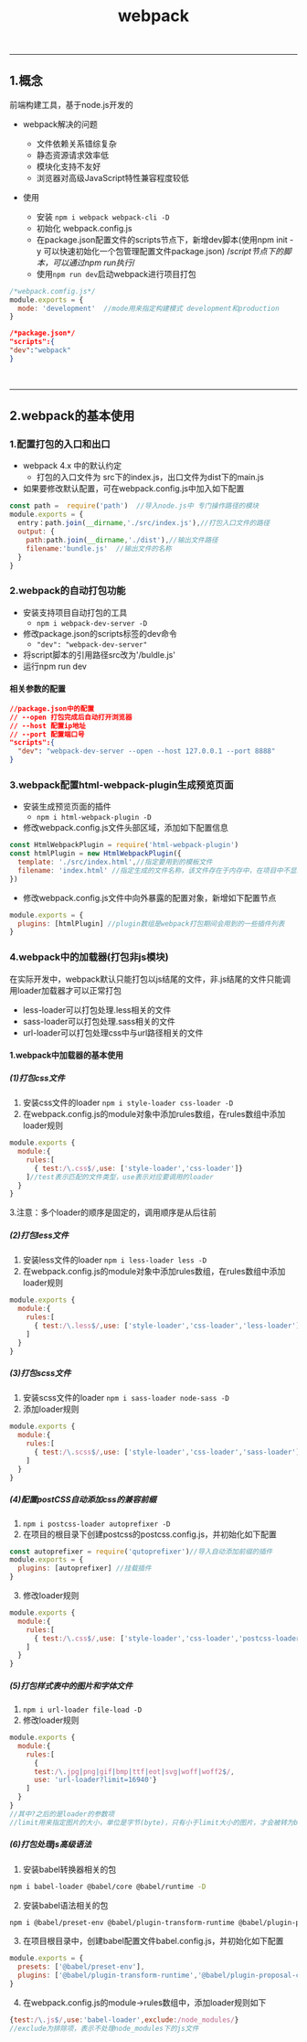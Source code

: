 #  <center>webpack</center>
&emsp;
***
## 1.概念
前端构建工具，基于node.js开发的
- webpack解决的问题
  - 文件依赖关系错综复杂
  - 静态资源请求效率低
  - 模块化支持不友好
  - 浏览器对高级JavaScript特性兼容程度较低

- 使用
  - 安装 `npm i webpack webpack-cli -D`
  - 初始化 webpack.config.js
  - 在package.json配置文件的scripts节点下，新增dev脚本(使用npm init -y 可以快速初始化一个包管理配置文件package.json) /*script节点下的脚本，可以通过npm run执行*/
  - 使用`npm run dev`启动webpack进行项目打包
```js
/*webpack.comfig.js*/
module.exports = {
  mode: 'development'  //mode用来指定构建模式 development和production
}
```
```json
/*package.json*/
"scripts":{
"dev":"webpack"
}
```
&emsp;
***
## 2.webpack的基本使用
### 1.配置打包的入口和出口
- webpack 4.x 中的默认约定
  - 打包的入口文件为 src下的index.js，出口文件为dist下的main.js
- 如果要修改默认配置，可在webpack.config.js中加入如下配置
```js
const path =  require('path')  //导入node.js中 专门操作路径的模块
module.exports = {
  entry：path.join(__dirname,'./src/index.js'),//打包入口文件的路径
  output: {
    path:path.join(__dirname,'./dist'),//输出文件路径
    filename:'bundle.js'  //输出文件的名称
  }
}
```
### 2.webpack的自动打包功能
- 安装支持项目自动打包的工具
  - `npm i webpack-dev-server -D`
- 修改package.json的scripts标签的dev命令
  - `"dev": "webpack-dev-server"`
- 将script脚本的引用路径src改为'/buldle.js'
- 运行npm run dev
#### 相关参数的配置
```json
//package.json中的配置
// --open 打包完成后自动打开浏览器
// --host 配置ip地址
// --port 配置端口号
"scripts":{
  "dev": "webpack-dev-server --open --host 127.0.0.1 --port 8888"
}
```

### 3.webpack配置html-webpack-plugin生成预览页面
- 安装生成预览页面的插件
  - `npm i html-webpack-plugin -D`
- 修改webpack.config.js文件头部区域，添加如下配置信息
```js
const HtmlWebpackPlugin = require('html-webpack-plugin')
const htmlPlugin = new HtmlWebpackPlugin({
  template: './src/index.html',//指定要用到的模板文件
  filename: 'index.html' //指定生成的文件名称，该文件存在于内存中，在项目中不显示
})
```
- 修改webpack.config.js文件中向外暴露的配置对象，新增如下配置节点
```js
module.exports = {
  plugins: [htmlPlugin] //plugin数组是webpack打包期间会用到的一些插件列表
}
```
### 4.webpack中的加载器(打包非js模块)
在实际开发中，webpack默认只能打包以js结尾的文件，非.js结尾的文件只能调用loader加载器才可以正常打包
- less-loader可以打包处理.less相关的文件
- sass-loader可以打包处理.sass相关的文件
- url-loader可以打包处理css中与url路径相关的文件

#### 1.webpack中加载器的基本使用
##### (1)打包css文件
1. 安装css文件的loader
`npm i style-loader css-loader -D`
2. 在webpack.config.js的module对象中添加rules数组，在rules数组中添加loader规则
```js
module.exports {
  module:{
    rules:[
      { test:/\.css$/,use: ['style-loader','css-loader']}
    ]//test表示匹配的文件类型，use表示对应要调用的loader
  }
}
```
3.注意：多个loader的顺序是固定的，调用顺序是从后往前

##### (2)打包less文件
1. 安装less文件的loader
`npm i less-loader less -D`
2. 在webpack.config.js的module对象中添加rules数组，在rules数组中添加loader规则
```js
module.exports {
  module:{
    rules:[
      { test:/\.less$/,use: ['style-loader','css-loader','less-loader']}
    ]
  }
}
```
##### (3)打包scss文件
1. 安装scss文件的loader
`npm i sass-loader node-sass -D`
2. 添加loader规则
```js
module.exports {
  module:{
    rules:[
      { test:/\.scss$/,use: ['style-loader','css-loader','sass-loader']}
    ]
  }
}
```
##### (4)配置postCSS自动添加css的兼容前缀
1. `npm i postcss-loader autoprefixer -D`
2. 在项目的根目录下创建postcss的postcss.config.js，并初始化如下配置
```js
const autoprefixer = require('qutoprefixer')//导入自动添加前缀的插件
module.exports = {
  plugins: [autoprefixer] //挂载插件
}
```
3. 修改loader规则
```js
module.exports {
  module:{
    rules:[
      { test:/\.css$/,use: ['style-loader','css-loader','postcss-loader']}
    ]
  }
}
```
##### (5)打包样式表中的图片和字体文件
1. `npm i url-loader file-load -D`
2. 修改loader规则
```js
module.exports {
  module:{
    rules:[
      { 
      test:/\.jpg|png|gif|bmp|ttf|eot|svg|woff|woff2$/,
      use: 'url-loader?limit=16940'}
    ]
  }
}
//其中?之后的是loader的参数项
//limit用来指定图片的大小，单位是字节(byte)，只有小于limit大小的图片，才会被转为base64的图片
```
##### (6)打包处理js高级语法
1. 安装babel转换器相关的包
```bash
npm i babel-loader @babel/core @babel/runtime -D
```
2. 安装babel语法相关的包
```bash
npm i @babel/preset-env @babel/plugin-transform-runtime @babel/plugin-proposal-class-properties -D
```
3. 在项目根目录中，创建babel配置文件babel.config.js，并初始化如下配置
```js
module.exports = {
  presets: ['@babel/preset-env'],
  plugins: ['@babel/plugin-transform-runtime','@babel/plugin-proposal-class-properties']
}
```
4. 在webpack.config.js的module->rules数组中，添加loader规则如下
```js
{test:/\.js$/,use:'babel-loader',exclude:/node_modules/}
//exclude为排除项，表示不处理node_modules下的js文件
```